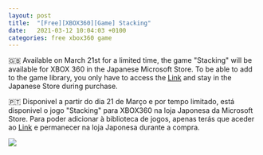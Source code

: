 ```yaml
---
layout: post
title:  "[Free][XBOX360][Game] Stacking"
date:   2021-03-12 10:04:03 +0100
categories: free xbox360 game
---
```


🇬🇧 Available on March 21st for a limited time, the game "Stacking" will be available for XBOX 360 in the Japanese Microsoft Store.
To be able to add to the game library, you only have to access the [Link][direct-link] and stay in the Japanese Store during purchase.

🇵🇹 Disponivel a partir do dia 21 de Março e por tempo limitado, está disponivel o jogo "Stacking" para XBOX360 na loja Japonesa da Microsoft Store.
Para poder adicionar à biblioteca de jogos, apenas terás que aceder ao [Link][direct-link] e permanecer na loja Japonesa durante a compra.

<!--
![image game](/images/WargameRedDragon.jpg)
![image game]({{ BASE_PATH }}/assets/images/WargameRedDragon.jpg)
-->

<img src="{{ site.BASE_PATH }}/images/stacking.jpg">

[direct-link]: https://www.microsoft.com/ja-jp/p/stacking/c042m8gwks34